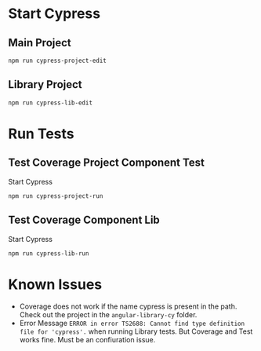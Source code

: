 # Start Cypress

## Main Project

`npm run cypress-project-edit`

## Library Project

`npm run cypress-lib-edit`

# Run Tests

## Test Coverage Project Component Test

Start Cypress

`npm run cypress-project-run`

## Test Coverage Component Lib

Start Cypress

`npm run cypress-lib-run`

# Known Issues

* Coverage does not work if the name cypress is present in the path. Check out the project in the `angular-library-cy` folder.
* Error Message `ERROR in error TS2688: Cannot find type definition file for 'cypress'.` when running Library tests. But Coverage and Test works fine. Must be an confiuration issue.